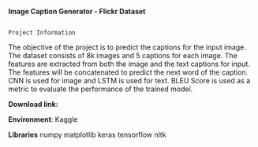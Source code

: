 **Image Caption Generator - Flickr Dataset**

                                                                    Project Information
                                                                    

The objective of the project is to predict the captions for the input image. The dataset consists of 8k images and 5 captions for each image. The features are extracted from both the image and the text captions for input. The features will be concatenated to predict the next word of the caption. CNN is used for image and LSTM is used for text. BLEU Score is used as a metric to evaluate the performance of the trained model.


**Download link:** 


**Environment**: Kaggle


**Libraries**
numpy
matplotlib
keras
tensorflow
nltk
